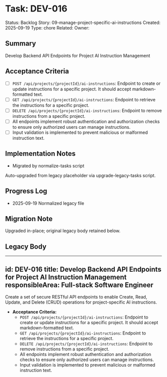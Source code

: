 # Task: DEV-016
Status: Backlog
Story: 09-manage-project-specific-ai-instructions
Created: 2025-09-19
Type: chore
Related:
Owner:

## Summary
Develop Backend API Endpoints for Project AI Instruction Management

## Acceptance Criteria
- [ ] `POST /api/projects/{projectId}/ai-instructions`: Endpoint to create or update instructions for a specific project. It should accept markdown-formatted text.
- [ ] `GET /api/projects/{projectId}/ai-instructions`: Endpoint to retrieve the instructions for a specific project.
- [ ] `DELETE /api/projects/{projectId}/ai-instructions`: Endpoint to remove instructions from a specific project.
- [ ] All endpoints implement robust authentication and authorization checks to ensure only authorized users can manage instructions.
- [ ] Input validation is implemented to prevent malicious or malformed instruction text.

## Implementation Notes
- Migrated by normalize-tasks script

Auto-upgraded from legacy placeholder via upgrade-legacy-tasks script.

## Progress Log
- 2025-09-19 Normalized legacy file

## Migration Note
Upgraded in-place; original legacy body retained below.

## Legacy Body
---
id: DEV-016
title: Develop Backend API Endpoints for Project AI Instruction Management
responsibleArea: Full-stack Software Engineer
---
Create a set of secure RESTful API endpoints to enable Create, Read, Update, and Delete (CRUD) operations for project-specific AI instructions.

*   **Acceptance Criteria:**
    *   `POST /api/projects/{projectId}/ai-instructions`: Endpoint to create or update instructions for a specific project. It should accept markdown-formatted text.
    *   `GET /api/projects/{projectId}/ai-instructions`: Endpoint to retrieve the instructions for a specific project.
    *   `DELETE /api/projects/{projectId}/ai-instructions`: Endpoint to remove instructions from a specific project.
    *   All endpoints implement robust authentication and authorization checks to ensure only authorized users can manage instructions.
    *   Input validation is implemented to prevent malicious or malformed instruction text.